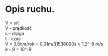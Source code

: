 # Opis ruchu.
V = s/t  
V - prędkość  
s - drpga  
t - czas  
V = 3,8cm/rok = 0,01m/31536000s ≈ 1,2^-9 m/s  
e - 9 = 10^-9
